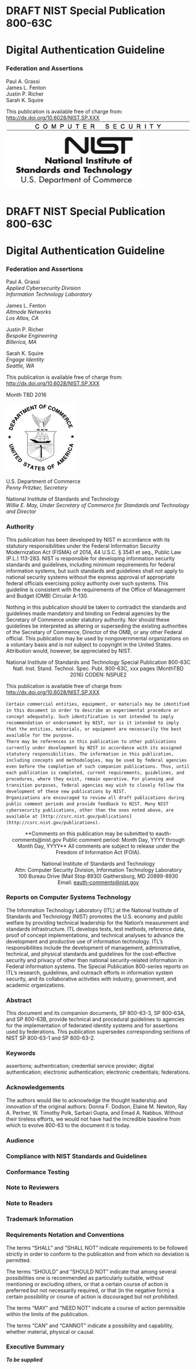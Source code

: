 # <a name="800-63c"></a> DRAFT NIST Special Publication 800-63C

# Digital Authentication Guideline
### Federation and Assertions

Paul A. Grassi  
James L. Fenton  
Justin P. Richer  
Sarah K. Squire

This publication is available free of charge from:
http://dx.doi.org/10.6028/NIST.SP.XXX  
![](../sp800-63-3/media/csd.png)
![](../sp800-63-3/media/nist_logo.png)

# DRAFT NIST Special Publication 800-63C

# Digital Authentication Guideline
### Federation and Assertions

Paul A. Grassi  
*Applied Cybersecurity Division  
Information Technology Laboratory*

James L. Fenton  
*Altmode Networks  
Los Altos, CA*

Justin P. Richer  
*Bespoke Engineering  
Billerica, MA*

Sarah K. Squire  
*Engage Identity  
Seattle, WA*

This publication is available free of charge from:
http://dx.doi.org/10.6028/NIST.SP.XXX  

Month TBD 2016

![](../sp800-63-3/media/commerce_logo.png)

U.S. Department of Commerce  
*Penny Pritzker, Secretary*

National Institute of Standards and Technology  
*Willie E. May, Under Secretary of Commerce for Standards and
Technology and Director*

### Authority

This publication has been developed by NIST in accordance with its statutory responsibilities under the Federal Information Security Modernization Act (FISMA) of 2014, 44 U.S.C. § 3541 et seq., Public Law  (P.L.) 113-283. NIST is responsible for developing information security standards and guidelines, including minimum requirements for federal information systems, but such standards and guidelines shall not apply to national security systems without the express approval of appropriate federal officials exercising policy authority over such systems. This guideline is consistent with the requirements of the Office of Management and Budget (OMB) Circular A-130.

Nothing in this publication should be taken to contradict the standards and guidelines made mandatory and binding on Federal agencies by the Secretary of Commerce under statutory authority. Nor should these guidelines be interpreted as altering or superseding the existing authorities of the Secretary of Commerce, Director of the OMB, or any other Federal official. This publication may be used by nongovernmental organizations on a voluntary basis and is not subject to copyright in the United States. Attribution would, however, be appreciated by NIST.

<center>
National Institute of Standards and Technology Special Publication 800-63C  
Natl. Inst. Stand. Technol. Spec. Publ. 800-63C, xxx pages (MonthTBD 2016)  
CODEN: NSPUE2
</center>

This publication is available free of charge from:
http://dx.doi.org/10.6028/NIST.SP.XXX

`Certain commercial entities, equipment, or materials may be identified in this document in order to describe an experimental procedure or concept adequately. Such identification is not intended to imply recommendation or endorsement by NIST, nor is it intended to imply that the entities, materials, or equipment are necessarily the best available for the purpose.`  
`There may be references in this publication to other publications currently under development by NIST in accordance with its assigned statutory responsibilities. The information in this publication, including concepts and methodologies, may be used by federal agencies even before the completion of such companion publications. Thus, until each publication is completed, current requirements, guidelines, and procedures, where they exist, remain operative. For planning and transition purposes, federal agencies may wish to closely follow the development of these new publications by NIST.`  
`Organizations are encouraged to review all draft publications during public comment periods and provide feedback to NIST. Many NIST cybersecurity publications, other than the ones noted above, are available at [http://csrc.nist.gov/publications](http://csrc.nist.gov/publications).`

<center>
**Comments on this publication may be submitted to eauth-comments@nist.gov  
Public comment period: Month Day, YYYY through Month Day, YYYY**  
All comments are subject to release under the Freedom of Information Act (FOIA).

National Institute of Standards and Technology  
Attn: Computer Security Division, Information Technology Laboratory  
100 Bureau Drive (Mail Stop 8930) Gaithersburg, MD 20899-8930  
Email: <eauth-comments@nist.gov>
</center>

### Reports on Computer Systems Technology

The Information Technology Laboratory (ITL) at the National Institute of Standards and Technology (NIST) promotes the U.S. economy and public welfare by providing technical leadership for the Nation’s measurement and standards infrastructure. ITL develops tests, test methods, reference data, proof of concept implementations, and technical analyses to advance the development and productive use of information technology. ITL’s responsibilities include the development of management, administrative, technical, and physical standards and guidelines for the cost-effective security and privacy of other than national security-related information in Federal information systems. The Special Publication 800-series reports on ITL’s research, guidelines, and outreach efforts in information system security, and its collaborative activities with industry, government, and academic organizations.

### Abstract

This document and its companion documents, SP 800-63-3, SP 800-63A, and SP 800-63B, provide technical and procedural guidelines to agencies for the implementation of federated identity systems and for assertions used by federations. This publication supersedes corresponding sections of NIST SP 800-63-1 and SP 800-63-2.

### Keywords

assertions; authentication; credential service provider;
digital authentication; electronic authentication; electronic credentials; federations.

### Acknowledgements

The authors would like to acknowledge the thought leadership and innovation of the original authors: Donna F. Dodson, Elaine M. Newton, Ray A. Perlner, W. Timothy Polk, Sarbari Gupta, and Emad A. Nabbus.  Without their tireless efforts, we would not have had the incredible baseline from which to evolve 800-63 to the document it is today.

### Audience
### Compliance with NIST Standards and Guidelines
### Conformance Testing
### Note to Reviewers
### Note to Readers
### Trademark Information

### Requirements Notation and Conventions

The terms “SHALL” and “SHALL NOT” indicate requirements to be followed strictly in order to conform to the publication and from which no deviation is permitted.

The terms “SHOULD” and “SHOULD NOT” indicate that among several possibilities one is recommended as particularly suitable, without mentioning or excluding others, or that a certain course of action is preferred but not necessarily required, or that (in the negative form) a certain possibility or course of action is discouraged but not prohibited.

The terms “MAY” and “NEED NOT” indicate a course of action permissible within the limits of the publication.

The terms “CAN” and “CANNOT” indicate a possibility and capability, whether material, physical or causal.

### Executive Summary

***To be supplied***
